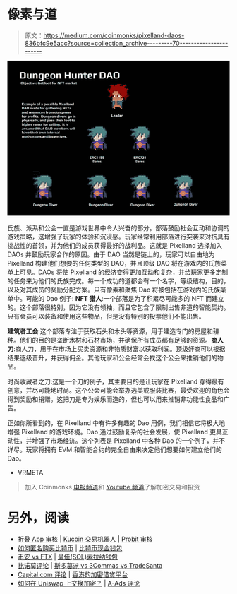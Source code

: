 # 像素与道

> 原文：<https://medium.com/coinmonks/pixelland-daos-836bfc9e5acc?source=collection_archive---------70----------------------->

![](img/b374f0702fd8c2da288e80c56f928a88.png)

氏族、派系和公会一直是游戏世界中令人兴奋的部分。部落鼓励社会互动和协调的游戏策略，这增强了玩家的体验和沉浸感。玩家经常利用部落进行突袭来对抗具有挑战性的首领，并为他们的成员获得最好的战利品。这就是 Pixelland 选择加入 DAOs 并鼓励玩家合作的原因。由于 DAO 当然是链上的，玩家可以自由地为 Pixelland 构建他们想要的任何类型的 DAO，并且顶级 DAO 将在游戏内的氏族菜单上可见。DAOs 将使 Pixelland 的经济变得更加互动和复杂，并给玩家更多定制的任务来为他们的氏族完成。每一个成功的道都会有一个名字，等级结构，目的，以及对其成员的奖励分配方案。只有像素和聚焦 Dao 将被包括在游戏内的氏族菜单中。可能的 Dao 例子: **NFT 猎人**:一个部落是为了积累尽可能多的 NFT 而建立的。这个部落很特别，因为它没有领袖，而且它包含了限制出售非道的智能契约。只有会员可以装备和使用这些物品，但是没有特别的投票他们不能出售。

**建筑者工会**:这个部落专注于获取石头和木头等资源，用于建造专门的房屋和耕种。他们的目的是垄断木材和石材市场，并确保所有成员都有足够的资源。**商人刀**:商人刀，用于在市场上买卖资源和非物质财富以获取利润。顶级奸商可以根据结果逐级晋升，并获得佣金。其他玩家和公会经常会找这个公会来推销他们的物品。

时尚收藏者之刀:这是一个刀的例子，其主要目的是让玩家在 Pixelland 穿得最有创意，并尽可能地时尚。这个公会可能会举办选美或服装比赛，最受欢迎的角色会得到奖励和捐赠。这把刀是专为娱乐而造的，但也可以用来推销非功能性食品和广告。

正如你所看到的，在 Pixelland 中有许多有趣的 Dao 用例，我们相信它将极大地增强 Pixelland 的游戏环境。Dao 通过鼓励复杂的社会发展，使 Pixelland 更具互动性，并增强了市场经济。这个列表是 Pixelland 中各种 Dao 的一个例子，并不详尽。玩家将拥有 EVM 和智能合约的完全自由来决定他们想要如何建立他们的 Dao。

*   VRMETA

> 加入 Coinmonks [电报频道](https://t.me/coincodecap)和 [Youtube 频道](https://www.youtube.com/c/coinmonks/videos)了解加密交易和投资

# 另外，阅读

*   [折叠 App 审核](https://coincodecap.com/fold-app-review) | [Kucoin 交易机器人](/coinmonks/kucoin-trading-bot-automate-your-trades-8cf0ca2138e0) | [Probit 审核](https://coincodecap.com/probit-review)
*   [如何匿名购买比特币](https://coincodecap.com/buy-bitcoin-anonymously) | [比特币现金钱包](https://coincodecap.com/bitcoin-cash-wallets)
*   [币安 vs FTX](https://coincodecap.com/binance-vs-ftx) | [最佳(SOL)索拉纳钱包](https://coincodecap.com/solana-wallets)
*   [比诺莫评论](https://coincodecap.com/binomo-review) | [斯多葛派 vs 3Commas vs TradeSanta](https://coincodecap.com/stoic-vs-3commas-vs-tradesanta)
*   [Capital.com 评论](https://coincodecap.com/capital-com-review) | [香港的加密借贷平台](https://coincodecap.com/crypto-lending-hong-kong)
*   [如何在 Uniswap 上交换加密？](https://coincodecap.com/swap-crypto-on-uniswap) | [A-Ads 评论](https://coincodecap.com/a-ads-review)